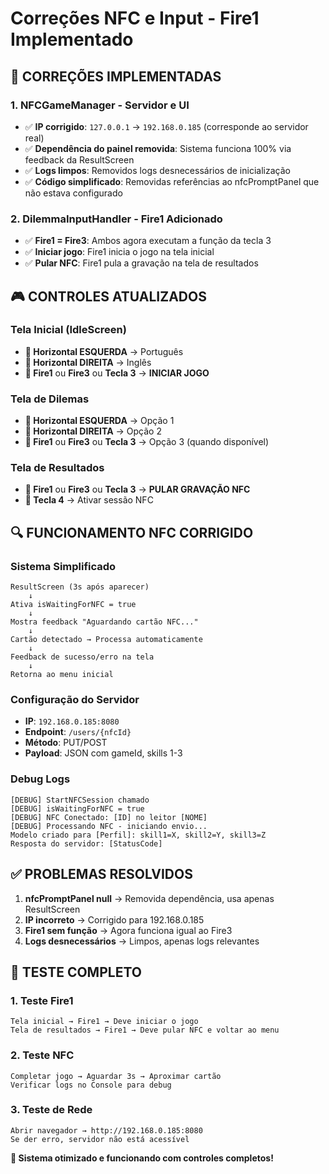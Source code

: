 # Correções NFC e Input - Fire1 Implementado

## 🔧 **CORREÇÕES IMPLEMENTADAS**

### **1. NFCGameManager - Servidor e UI**
- ✅ **IP corrigido**: `127.0.0.1` → `192.168.0.185` (corresponde ao servidor real)
- ✅ **Dependência do painel removida**: Sistema funciona 100% via feedback da ResultScreen
- ✅ **Logs limpos**: Removidos logs desnecessários de inicialização
- ✅ **Código simplificado**: Removidas referências ao nfcPromptPanel que não estava configurado

### **2. DilemmaInputHandler - Fire1 Adicionado**
- ✅ **Fire1 = Fire3**: Ambos agora executam a função da tecla 3
- ✅ **Iniciar jogo**: Fire1 inicia o jogo na tela inicial
- ✅ **Pular NFC**: Fire1 pula a gravação na tela de resultados

## 🎮 **CONTROLES ATUALIZADOS**

### **Tela Inicial (IdleScreen)**
- **🔽 Horizontal ESQUERDA** → Português
- **🔽 Horizontal DIREITA** → Inglês  
- **🔽 Fire1** ou **Fire3** ou **Tecla 3** → **INICIAR JOGO**

### **Tela de Dilemas**
- **🔽 Horizontal ESQUERDA** → Opção 1
- **🔽 Horizontal DIREITA** → Opção 2
- **🔽 Fire1** ou **Fire3** ou **Tecla 3** → Opção 3 (quando disponível)

### **Tela de Resultados**
- **🔽 Fire1** ou **Fire3** ou **Tecla 3** → **PULAR GRAVAÇÃO NFC**
- **🔽 Tecla 4** → Ativar sessão NFC

## 🔍 **FUNCIONAMENTO NFC CORRIGIDO**

### **Sistema Simplificado**
```
ResultScreen (3s após aparecer)
    ↓
Ativa isWaitingForNFC = true
    ↓
Mostra feedback "Aguardando cartão NFC..."
    ↓
Cartão detectado → Processa automaticamente
    ↓
Feedback de sucesso/erro na tela
    ↓
Retorna ao menu inicial
```

### **Configuração do Servidor**
- **IP**: `192.168.0.185:8080`
- **Endpoint**: `/users/{nfcId}`
- **Método**: PUT/POST
- **Payload**: JSON com gameId, skills 1-3

### **Debug Logs**
```
[DEBUG] StartNFCSession chamado
[DEBUG] isWaitingForNFC = true
[DEBUG] NFC Conectado: [ID] no leitor [NOME]
[DEBUG] Processando NFC - iniciando envio...
Modelo criado para [Perfil]: skill1=X, skill2=Y, skill3=Z
Resposta do servidor: [StatusCode]
```

## ✅ **PROBLEMAS RESOLVIDOS**

1. **nfcPromptPanel null** → Removida dependência, usa apenas ResultScreen
2. **IP incorreto** → Corrigido para 192.168.0.185
3. **Fire1 sem função** → Agora funciona igual ao Fire3
4. **Logs desnecessários** → Limpos, apenas logs relevantes

## 🧪 **TESTE COMPLETO**

### **1. Teste Fire1**
```
Tela inicial → Fire1 → Deve iniciar o jogo
Tela de resultados → Fire1 → Deve pular NFC e voltar ao menu
```

### **2. Teste NFC**
```
Completar jogo → Aguardar 3s → Aproximar cartão
Verificar logs no Console para debug
```

### **3. Teste de Rede**
```
Abrir navegador → http://192.168.0.185:8080
Se der erro, servidor não está acessível
```

**🎯 Sistema otimizado e funcionando com controles completos!**